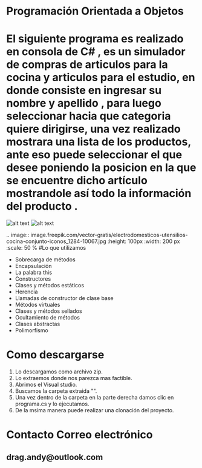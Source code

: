 # Programación Orientada a Objetos 

<h1>  El siguiente programa   es realizado en consola de  C# , es un simulador   de compras   de articulos para la cocina 
y articulos para el estudio, en donde consiste en ingresar su nombre  y apellido , para luego seleccionar hacia que categoria quiere dirigirse,
  una vez realizado mostrara  una lista  de los productos, ante eso puede seleccionar el que desee  poniendo la posicion en la que se encuentre dicho artículo
  mostrandole así todo la información del producto .</h1>

![alt text](https://lh3.googleusercontent.com/proxy/ZTO83rzQ9JKIgdvkEsfJihRNMwgO4gfehNu1LfzW2pkQBPxYmBqqp5YgavxO4dGo1tVrNaNDN00vCLozLiLoOauMIQGM3eqc_nFhEL4iaQkLqWcQMg)
![alt text](https://image.freepik.com/vector-gratis/electrodomesticos-utensilios-cocina-conjunto-iconos_1284-10067.jpg)

.. image:: image.freepik.com/vector-gratis/electrodomesticos-utensilios-cocina-conjunto-iconos_1284-10067.jpg
   :height: 100px
   :width: 200 px
   :scale: 50 %
 #Lo que utilizamos 
   <ul>  
<li>Sobrecarga de métodos</li> 
<li>Encapsulación</li> 
<li>La palabra this</li> 
<li>Constructores</li> 
<li>Clases y métodos estáticos</li> 
<li>Herencia</li> 
<li>Llamadas de constructor de clase base</li> 
<li>Métodos virtuales</li> 
<li>Clases y métodos sellados</li> 
<li>Ocultamiento de métodos</li> 
<li>Clases abstractas</li> 
<li>Polimorfismo </li> 
  </ul> 
 
 
 
 # Como descargarse
 <ol> 
<li> Lo descargamos como archivo zip.</li> 
<li>Lo extraemos donde nos parezca mas factible.</li> 
<li>Abrimos el Visual studio.</li> 
<li>Buscamos la carpeta extraida "".</li> 
<li>Una vez dentro de la carpeta en la parte derecha damos clic en programa.cs y lo ejecutamos.</li> 
<li>De la msima manera puede realizar una clonación  del proyecto.</li> 
  </ol> 
  
  # Contacto Correo electrónico
  
  <h2>  drag.andy@outlook.com</h2>
